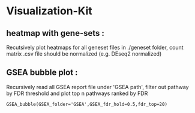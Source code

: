 # Visualization-Kit
## heatmap with gene-sets : 
Recutsively plot heatmaps for all geneset files in ./geneset folder, count matrix .csv file should be normalized (e.g. DEseq2 normalized)

## GSEA bubble plot :
Recursively read all GSEA report file under 'GSEA path', filter out pathway by FDR threshold and plot top n pathways ranked by FDR 
```
GSEA_bubble(GSEA_folder='GSEA',GSEA_fdr_hold=0.5,fdr_top=20)
```
